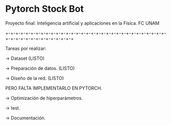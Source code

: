 # Pytorch Stock Bot
Proyecto final:  Inteligencia artificial y aplicaciones en la Física. FC UNAM

+-+-+-+-+-+-+-+-+-+-+-+-+-+-+-+-+-+-+-+-+-+-+-+-+-+-+-+-+-+-+-+-+-+-+-+-+-+-+-+-+-+-+-+-+-+

Tareas por realizar:

-> Dataset  (LISTO)

-> Preparación de datos. (LISTO)

-> Diseño de la red. (LISTO)

  PERO FALTA IMPLEMENTARLO EN PYTORCH.

-> Optimización de hiperparámetros.  

-> test.

-> Documentación.
